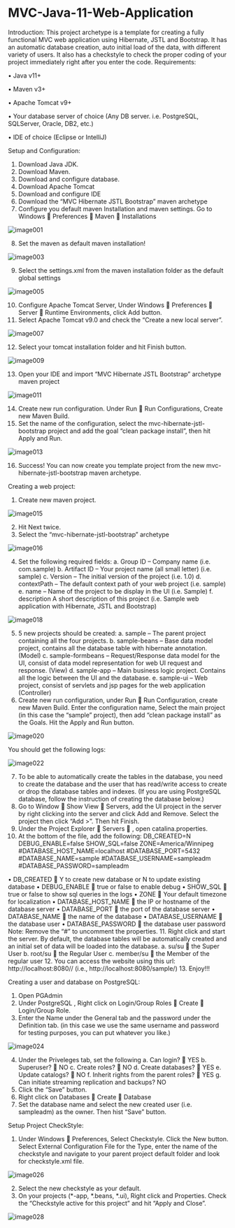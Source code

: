 # MVC-Java-11-Web-Application

Introduction:</a>
	This project archetype is a template for creating a fully functional MVC web application using Hibernate, JSTL and Bootstrap. It has an automatic database creation, auto initial load of the data, with different variety of users. It also has a checkstyle to check the proper coding of your project immediately right after you enter the code.
Requirements:</p>
•	Java v11+</p>
•	Maven v3+</p>
•	Apache Tomcat v9+</p>
•	Your database server of choice (Any DB server. i.e. PostgreSQL, SQLServer, Oracle, DB2, etc.)</p>
•	IDE of choice (Eclipse or IntelliJ)</p>
Setup and Configuration:
1.	Download Java JDK.
2.	Download Maven.
3.	Download and configure database.
4.	Download Apache Tomcat
5.	Download and configure IDE
6.	Download the “MVC Hibernate JSTL Bootstrap” maven archetype
7.	Configure you default maven Installation and maven settings. Go to Windows  Preferences  Maven  Installations
	
![image001](https://user-images.githubusercontent.com/17751104/161618522-96a90271-be60-4ad3-af59-6a856dc68642.png)

8.	Set the maven as default maven installation!	

![image003](https://user-images.githubusercontent.com/17751104/161619397-72646c63-d256-4f2a-bd7f-3c8ade9d9751.png)

9.	Select the settings.xml from the maven installation folder as the default global settings

![image005](https://user-images.githubusercontent.com/17751104/161619711-4797faec-bb23-465e-acff-6d3e19a32e7b.png)

10.	Configure Apache Tomcat Server, Under Windows  Preferences  Server  Runtime Environments, click Add button.
11.	Select Apache Tomcat v9.0 and check the “Create a new local server”.

![image007](https://user-images.githubusercontent.com/17751104/161619872-dd866164-36dd-47f8-bff5-868db1ef228c.png)

12.	Select your tomcat installation folder and hit Finish button.

![image009](https://user-images.githubusercontent.com/17751104/161620062-95174fbe-c41e-4837-a373-5dd9e3268a29.png)

13.	Open your IDE and import “MVC Hibernate JSTL Bootstrap” archetype maven project

![image011](https://user-images.githubusercontent.com/17751104/161620182-9d254d8b-5978-4ad1-9f3f-ed70e6f9ba57.png)

14.	Create new run configuration. Under Run  Run Configurations, Create new Maven Build.
15.	Set the name of the configuration, select the mvc-hibernate-jstl-bootstrap project and add the goal “clean package install”, then hit Apply and Run.

![image013](https://user-images.githubusercontent.com/17751104/161620323-26691fd8-42c2-4d43-824a-6d8aaba91832.png)


16.	Success! You can now create you template project from the new mvc-hibernate-jstl-bootstrap maven archetype.

Creating a web project:
1.	Create new maven project.

![image015](https://user-images.githubusercontent.com/17751104/161620559-0b5cba9f-d2a4-4e36-8bc1-f64b449c41fc.png)

2.	Hit Next twice.
3.	Select the “mvc-hibernate-jstl-bootstrap” archetype

![image016](https://user-images.githubusercontent.com/17751104/161620611-b91525ff-8cda-4652-9da9-c25e6708b01b.png)


4.	Set the following required fields:
a.	Group ID – Company name (i.e. com.sample)
b.	Artifact ID – Your project name (all small letter) (i.e. sample)
c.	Version – The initial version of the project (i.e. 1.0)
d.	contextPath – The default context path of your web project (i.e. sample)
e.	name – Name of the project to be display in the UI (i.e. Sample)
f.	description A short description of this project (i.e. Sample web application with Hibernate, JSTL and Bootstrap)

![image018](https://user-images.githubusercontent.com/17751104/161620734-2ee59ffd-afb5-4d2f-adc3-085ada33204c.png)

5.	5 new projects should be created:
a.	sample – The parent project containing all the four projects.
b.	sample-beans – Base data model project, contains all the database table with hibernate annotation. (Model)
c.	sample-formbeans – Request/Response data model for the UI, consist of data model representation for web UI request and response. (View)
d.	sample-app – Main business logic project. Contains all the logic between the UI and the database.
e.	sample-ui – Web project, consist of servlets and jsp pages for the web application (Controller)
6.	Create new run configuration, under Run  Run Configuration, create new Maven Build. Enter the configuration name, Select the main project (in this case the “sample” project), then add “clean package install” as the Goals. Hit the Apply and Run button.

![image020](https://user-images.githubusercontent.com/17751104/161620894-369529f1-d550-4964-bacd-b33091a82d2d.png)


You should get the following logs:

![image022](https://user-images.githubusercontent.com/17751104/161620958-12871cb1-06f2-44c8-b4dd-a19b844d7a10.png)

7.	To be able to automatically create the tables in the database, you need to create the database and the user that has read/write access to create or drop the database tables and indexes. (If you are using PostgreSQL database, follow the instruction of creating the database below.)
8.	Go to Window  Show View  Servers, add the UI project in the server by right clicking into the server and click Add and Remove. Select the project then click “Add >”. Then hit Finish.
9.	Under the Project Explorer  Servers  <Your new local server>, open catalina.properties.
10.	At the bottom of the file, add the following:
DB_CREATED=N
DEBUG_ENABLE=false
SHOW_SQL=false
ZONE=America/Winnipeg
#DATABASE_HOST_NAME=localhost
#DATABASE_PORT=5432
#DATABASE_NAME=sample
#DATABASE_USERNAME=sampleadm
#DATABASE_PASSWORD=sampleadm

•	DB_CREATED  Y to create new database or N to update existing database
•	DEBUG_ENABLE  true or false to enable debug
•	SHOW_SQL  true or false to show sql queries in the logs
•	ZONE  Your default timezone for localization
•	DATABASE_HOST_NAME  the IP or hostname of the database server
•	DATABASE_PORT  the port of the database server
•	DATABASE_NAME  the name of the database
•	DATABASE_USERNAME  the database user
•	DATABASE_PASSWORD  the database user password
Note: Remove the “#” to uncomment the properties.
11.	Right click and start the server. By default, the database tables will be automatically created and an initial set of data will be loaded into the database.
a.	su/su  the Super User
b.	root/su  the Regular User
c.	member/su  the Member of the regular user
12.	You can access the website using this url: http://localhost:8080/<contextPath>/ (i.e., http://localhost:8080/sample/)
13.	Enjoy!!!

  Creating a user and database on PostgreSQL:
1.	Open PGAdmin
2.	Under PostgreSQL <Version>, Right click on Login/Group Roles  Create  Login/Group Role.
3.	Enter the Name under the General tab and the password under the Definition tab. (in this case we use the same username and password for testing purposes, you can put whatever you like.)

  ![image024](https://user-images.githubusercontent.com/17751104/161621126-65cd32d3-3769-49f8-bb97-cfa21d249b43.png)

  4.	Under the Priveleges tab, set the following
a.	Can login?  YES
b.	Superuser?  NO
c.	Create roles?  NO
d.	Create databases?  YES
e.	Update catalogs?  NO
f.	Inherit rights from the parent roles?  YES
g.	Can initiate streaming replication and backups? NO
5.	Click the “Save” button.
6.	Right click on Databases  Create  Database
7.	Set the database name and select the new created user (i.e. sampleadm) as the owner. Then hist “Save” button.

  Setup Project CheckStyle:
1.	Under Windows  Preferences, Select Checkstyle. Click the New button. Select External Configuration File for the Type, enter the name of the checkstyle and navigate to your parent project default folder and look for checkstyle.xml file.

  ![image026](https://user-images.githubusercontent.com/17751104/161621266-5d89f568-d6e0-41d4-86a1-52e356222453.png)

  2.	Select the new checkstyle as your default.
3.	On your projects (*-app, *.beans, *.ui), Right click and Properties. Check the “Checkstyle active for this project” and hit “Apply and Close”.

  ![image028](https://user-images.githubusercontent.com/17751104/161621353-b255ac39-e599-4af1-a0dd-8a6e4ffe637a.png)

  
